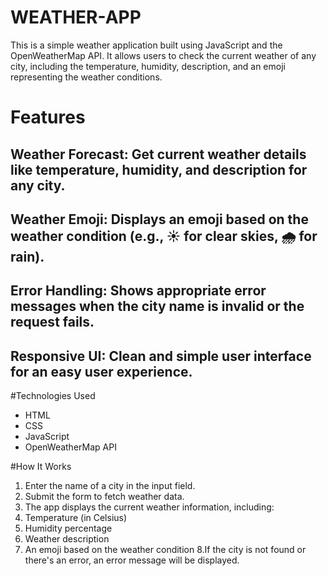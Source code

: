# WEATHER-APP
This is a simple weather application built using JavaScript and the OpenWeatherMap API. It allows users to check the current weather of any city, including the temperature, humidity, description, and an emoji representing the weather conditions.

# Features
 ## Weather Forecast: Get current weather details like temperature, humidity, and description for any city.
 ## Weather Emoji: Displays an emoji based on the weather condition (e.g., ☀ for clear skies, 🌧 for rain).
 ## Error Handling: Shows appropriate error messages when the city name is invalid or the request fails.
 ## Responsive UI: Clean and simple user interface for an easy user experience.

#Technologies Used
* HTML
* CSS
* JavaScript
* OpenWeatherMap API

#How It Works

1. Enter the name of a city in the input field.
2. Submit the form to fetch weather data.
3. The app displays the current weather information, including:
4. Temperature (in Celsius)
5. Humidity percentage
6. Weather description
7. An emoji based on the weather condition
8.If the city is not found or there's an error, an error message will be displayed.
